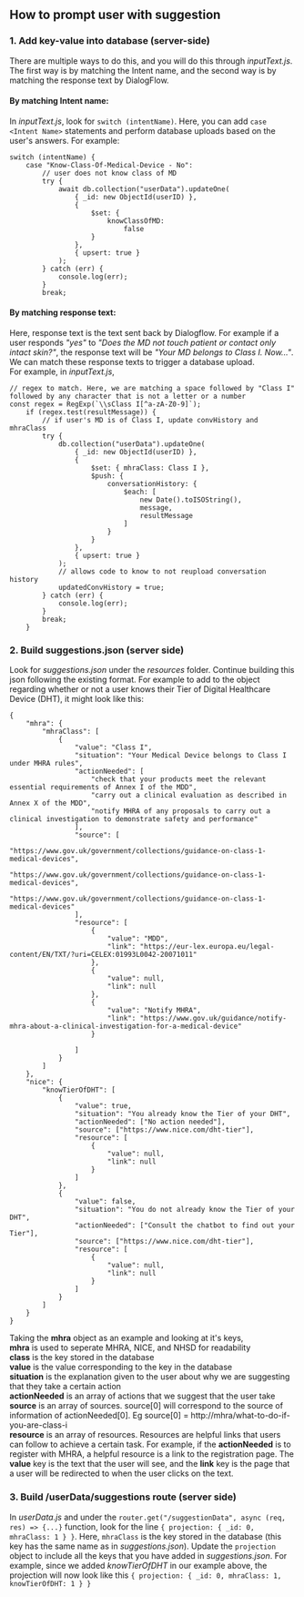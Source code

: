 ## How to prompt user with suggestion

### 1. Add key-value into database (server-side)

There are multiple ways to do this, and you will do this through _inputText.js_. The first
way is by matching the Intent name, and the second way is by matching the response text
by DialogFlow.

#### By matching Intent name:

In _inputText.js_, look for `switch (intentName)`. Here, you can add `case <Intent Name>` statements
and perform database uploads based on the user's answers. For example:

    switch (intentName) {
        case "Know-Class-Of-Medical-Device - No":
            // user does not know class of MD
            try {
                await db.collection("userData").updateOne(
                    { _id: new ObjectId(userID) },
                    {
                        $set: {
                            knowClassOfMD:
                                false
                        }
                    },
                    { upsert: true }
                );
            } catch (err) {
                console.log(err);
            }
            break;

#### By matching response text:

Here, response text is the text sent back by Dialogflow. For example if a user responds _"yes"_ to 
_"Does the MD not touch patient or contact only intact skin?"_, the response text will be _"Your MD belongs to Class I. Now..."_. We can match these response texts to trigger a database upload.  
For example, in _inputText.js_,  

    // regex to match. Here, we are matching a space followed by "Class I" followed by any character that is not a letter or a number
    const regex = RegExp(`\\sClass I[^a-zA-Z0-9]`);
        if (regex.test(resultMessage)) {
            // if user's MD is of Class I, update convHistory and mhraClass
            try {
                db.collection("userData").updateOne(
                    { _id: new ObjectId(userID) },
                    {
                        $set: { mhraClass: Class I },
                        $push: {
                            conversationHistory: {
                                $each: [
                                    new Date().toISOString(),
                                    message,
                                    resultMessage
                                ]
                            }
                        }
                    },
                    { upsert: true }
                );
                // allows code to know to not reupload conversation history
                updatedConvHistory = true;
            } catch (err) {
                console.log(err);
            }
            break;
        }

### 2. Build suggestions.json (server side)
Look for _suggestions.json_ under the _resources_ folder. Continue building this json following the existing format. For example to add to the object regarding whether or not a user knows their Tier of Digital Healthcare Device (DHT), it might look like this:  

    {
        "mhra": {
            "mhraClass": [
                {
                    "value": "Class I",
                    "situation": "Your Medical Device belongs to Class I under MHRA rules",
                    "actionNeeded": [
                        "check that your products meet the relevant essential requirements of Annex I of the MDD",
                        "carry out a clinical evaluation as described in Annex X of the MDD",
                        "notify MHRA of any proposals to carry out a clinical investigation to demonstrate safety and performance"
                    ],
                    "source": [
                        "https://www.gov.uk/government/collections/guidance-on-class-1-medical-devices",
                        "https://www.gov.uk/government/collections/guidance-on-class-1-medical-devices",
                        "https://www.gov.uk/government/collections/guidance-on-class-1-medical-devices"
                    ],
                    "resource": [
                        {
                            "value": "MDD",
                            "link": "https://eur-lex.europa.eu/legal-content/EN/TXT/?uri=CELEX:01993L0042-20071011"
                        },
                        {
                            "value": null,
                            "link": null
                        },
                        {
                            "value": "Notify MHRA",
                            "link": "https://www.gov.uk/guidance/notify-mhra-about-a-clinical-investigation-for-a-medical-device"
                        }                  

                    ]
                }
            ]
        },
        "nice": {
            "knowTierOfDHT": [
                {
                    "value": true,
                    "situation": "You already know the Tier of your DHT",
                    "actionNeeded": ["No action needed"],
                    "source": ["https://www.nice.com/dht-tier"],
                    "resource": [
                        {
                            "value": null,
                            "link": null
                        }
                    ]
                },
                {
                    "value": false,
                    "situation": "You do not already know the Tier of your DHT",
                    "actionNeeded": ["Consult the chatbot to find out your Tier"],
                    "source": ["https://www.nice.com/dht-tier"],
                    "resource": [
                        {
                            "value": null,
                            "link": null
                        }
                    ]
                }
            ]
        }
    }


Taking the **mhra** object as an example and looking at it's keys,  
**mhra** is used to seperate MHRA, NICE, and NHSD for readability  
**class** is the key stored in the database  
**value** is the value corresponding to the key in the database  
**situation** is the explanation given to the user about why we are suggesting that they take a certain action  
**actionNeeded** is an array of actions that we suggest that the user take  
**source** is an array of sources. source[0] will correspond to the source of information of actionNeeded[0]. Eg source[0] = http://mhra/what-to-do-if-you-are-class-i  
**resource** is an array of resources. Resources are helpful links that users can follow to achieve a certain task. For example, if the **actionNeeded** is to register with MHRA, a helpful resource is a link to the registration page. The **value** key is the text that the user will see, and the **link** key is the page that a user will be redirected to when the user clicks on the text.

### 3. Build /userData/suggestions route (server side)
In _userData.js_ and under the `router.get("/suggestionData", async (req, res) => {...}` function, look for the line `{ projection: { _id: 0, mhraClass: 1 } }`. Here, `mhraClass` is the key stored in the database (this key has the same name as in _suggestions.json_). Update the `projection` object to include all the keys that you have added in _suggestions.json_. For example, since we added _knowTierOfDHT_ in our example above, the projection will now look like this `{ projection: { _id: 0, mhraClass: 1, knowTierOfDHT: 1 } }`
